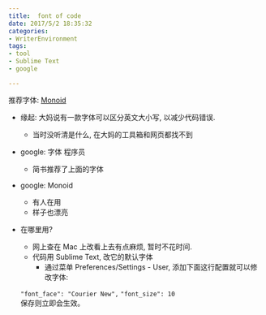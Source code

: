 ```yaml
---
title:  font of code
date: 2017/5/2 18:35:32
categories: 
- WriterEnvironment
tags: 
- tool
- Sublime Text
- google

---
```


推荐字体: [Monoid][1]
- 缘起: 大妈说有一款字体可以区分英文大小写, 以减少代码错误.
	- 当时没听清是什么, 在大妈的工具箱和网页都找不到
- google: 字体 程序员
	- 简书推荐了上面的字体
- google: Monoid 
	- 有人在用
	- 样子也漂亮

- 在哪里用?
	- 网上查在 Mac 上改看上去有点麻烦, 暂时不花时间.
	- 代码用 Sublime Text, 改它的默认字体
		+ 通过菜单 Preferences/Settings - User, 添加下面这行配置就可以修改字体:

	`"font_face": "Courier New",` 
	`"font_size": 10`  
	      保存则立即会生效。

[1]:	http://larsenwork.com/monoid/